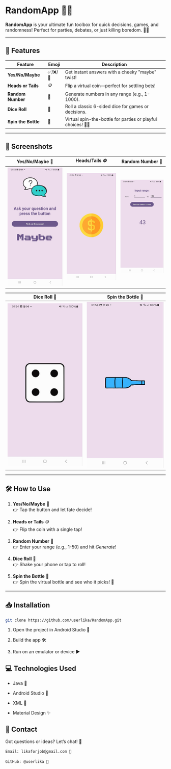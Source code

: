 # RandomApp 🎲✨

**RandomApp** is your ultimate fun toolbox for quick decisions, games, and randomness! Perfect for parties, debates, or just killing boredom. 🎉🍾

---

## 🚀 Features

| Feature               | Emoji | Description                                                                 |
|-----------------------|-------|-----------------------------------------------------------------------------|
| **Yes/No/Maybe**      | ✅/❌/🤔 | Get instant answers with a cheeky "maybe" twist!                            |
| **Heads or Tails**    | 🪙     | Flip a virtual coin—perfect for settling bets!                              |
| **Random Number**     | 🔢     | Generate numbers in any range (e.g., 1-1000).                              |
| **Dice Roll**         | 🎲     | Roll a classic 6-sided dice for games or decisions.                         |
| **Spin the Bottle**   | 🍾     | Virtual spin-the-bottle for parties or playful choices! 💃🕺               |

---

## 📸 Screenshots

| Yes/No/Maybe 🌟       | Heads/Tails 🪙        | Random Number 🔢      |
|-----------------------|-----------------------|-----------------------|
| ![Yes/No/Maybe](screenshots/yes_no_maybe.jpg) | ![Heads or Tails](screenshots/heads_tails.jpg) | ![Random Number](screenshots/random_number.jpg) |

| Dice Roll 🎲          | Spin the Bottle 🍾     |
|-----------------------|-----------------------|
| ![Dice Roll](screenshots/dice_roll.jpg) | ![Spin the Bottle](screenshots/spin_bottle.jpg) |

---

## 🛠️ How to Use

1. **Yes/No/Maybe** 🌈  
   👉 Tap the button and let fate decide!

2. **Heads or Tails** 🪙  
   👉 Flip the coin with a single tap!

3. **Random Number** 🔢  
   👉 Enter your range (e.g., 1-50) and hit *Generate*!

4. **Dice Roll** 🎲  
   👉 Shake your phone or tap to roll!

5. **Spin the Bottle** 🍾  
   👉 Spin the virtual bottle and see who it picks! 🎯

---

## 📥 Installation

```bash
git clone https://github.com/userlika/RandomApp.git
```

1. Open the project in Android Studio 📱

2. Build the app 🛠️

3. Run on an emulator or device ▶️

## 💻 Technologies Used

- Java 🦄

- Android Studio 📲

- XML 🎨

- Material Design ✨

## 📧 Contact

Got questions or ideas? Let’s chat! 💬

    Email: likaforjob@gmail.com 📩

    GitHub: @userlika 🐙